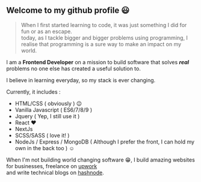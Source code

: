 <div style="background-color:blue;background:url(./bg.png);background-size:cover" width="200px" height="200px">  </div>

## Welcome to my github profile :smiley:

  > When I first started learning to code, it was just something I did for fun or as an escape.  
  > today, as I tackle bigger and bigger problems using programming, I realise that programming is a sure way to make an impact on my world.
 
 I am a **Frontend Developer** on a mission to build software that solves ***real*** problems no one else has created a useful solution to. 
 
 I believe in learning everyday, so my stack is ever changing.
 
 
 Currently, it includes :
 * HTML/CSS ( obviously ) :wink:
 * Vanilla Javascript ( ES6/7/8/9 )
 * Jquery ( Yep, I still use it ) 
 * React :heart:
 * NextJs
 * SCSS/SASS ( love it! )
 * NodeJs / Express / MongoDB ( Although I prefer the front, I can hold my own in the back too ) :relaxed:
 
 When I'm not building world changing software :grin:, I build amazing websites for businesses, freelance on [upwork](https://www.upwork.com/freelancers/~019f8690046400fc21)  
 and write technical blogs on [hashnode](https://softbue.hashnode.dev/).
 
